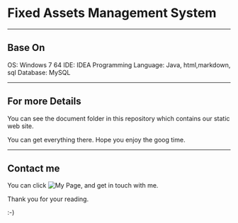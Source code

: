 # Fixed Assets Management System

---

## Base On
OS: Windows 7 64
IDE: IDEA
Programming Language: Java, html,markdown, sql
Database: MySQL

---

## For more Details

You can see the document folder in this repository which contains our static web site.

You can get everything there. Hope you enjoy the goog time.

---

## Contact me

You can click ![My Page](https://guoruibiao.github.io), and get in touch with me.

Thank you for your reading. 

:-)